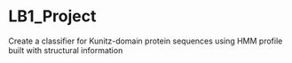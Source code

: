 # LB1_Project
Create a classifier for Kunitz-domain protein sequences using HMM profile built with structural information

